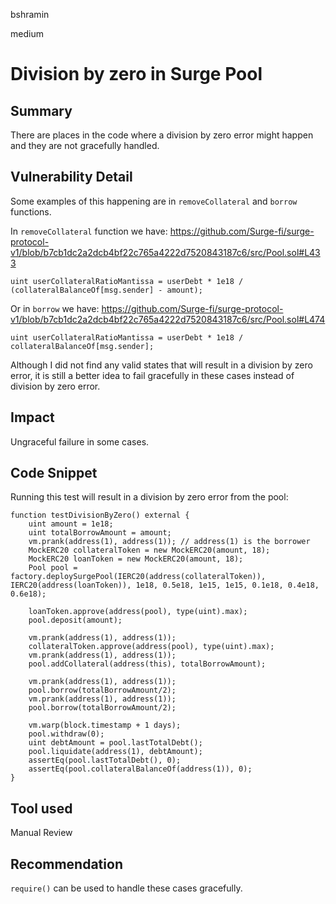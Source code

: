 bshramin

medium

# Division by zero in Surge Pool

## Summary
There are places in the code where a division by zero error might happen and they are not gracefully handled.

## Vulnerability Detail

Some examples of this happening are in `removeCollateral` and `borrow` functions.

In `removeCollateral` function we have:
https://github.com/Surge-fi/surge-protocol-v1/blob/b7cb1dc2a2dcb4bf22c765a4222d7520843187c6/src/Pool.sol#L433
```solidity
uint userCollateralRatioMantissa = userDebt * 1e18 / (collateralBalanceOf[msg.sender] - amount);
```

Or in `borrow` we have:
https://github.com/Surge-fi/surge-protocol-v1/blob/b7cb1dc2a2dcb4bf22c765a4222d7520843187c6/src/Pool.sol#L474
```solidity
uint userCollateralRatioMantissa = userDebt * 1e18 / collateralBalanceOf[msg.sender];
```

Although I did not find any valid states that will result in a division by zero error, it is still a better idea to fail gracefully in these cases instead of division by zero error.

## Impact
Ungraceful failure in some cases.

## Code Snippet

Running this test will result in a division by zero error from the pool:
```solidity   
function testDivisionByZero() external {
    uint amount = 1e18;
    uint totalBorrowAmount = amount;
    vm.prank(address(1), address(1)); // address(1) is the borrower
    MockERC20 collateralToken = new MockERC20(amount, 18);
    MockERC20 loanToken = new MockERC20(amount, 18);
    Pool pool = factory.deploySurgePool(IERC20(address(collateralToken)), IERC20(address(loanToken)), 1e18, 0.5e18, 1e15, 1e15, 0.1e18, 0.4e18, 0.6e18);

    loanToken.approve(address(pool), type(uint).max);
    pool.deposit(amount);

    vm.prank(address(1), address(1));
    collateralToken.approve(address(pool), type(uint).max);
    vm.prank(address(1), address(1));
    pool.addCollateral(address(this), totalBorrowAmount);

    vm.prank(address(1), address(1));
    pool.borrow(totalBorrowAmount/2);
    vm.prank(address(1), address(1));
    pool.borrow(totalBorrowAmount/2);

    vm.warp(block.timestamp + 1 days);
    pool.withdraw(0);
    uint debtAmount = pool.lastTotalDebt();
    pool.liquidate(address(1), debtAmount);
    assertEq(pool.lastTotalDebt(), 0);
    assertEq(pool.collateralBalanceOf(address(1)), 0);
}
```

## Tool used

Manual Review

## Recommendation
`require()` can be used to handle these cases gracefully.
